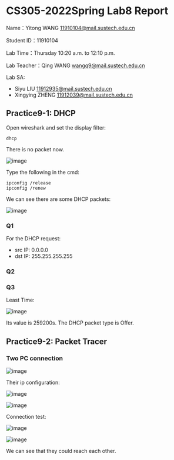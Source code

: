 # CS305-2022Spring Lab8 Report
Name：Yitong WANG 11910104@mail.sustech.edu.cn

Student ID：11910104

Lab Time：Thursday 10:20 a.m. to 12:10 p.m.

Lab Teacher：Qing WANG wangq9@mail.sustech.edu.cn

Lab SA:
- Siyu LIU 11912935@mail.sustech.edu.cn
- Xingying ZHENG 11912039@mail.sustech.edu.cn

## Practice9-1: DHCP
Open wireshark and set the display filter:

```
dhcp
```

There is no packet now.

![image](https://user-images.githubusercontent.com/64548919/163659169-74280286-fbb6-4e30-80fa-1007c3577ed3.png)


Type the following in the cmd:

```
ipconfig /release
ipconfig /renew
```

We can see there are some DHCP packets:

![image](https://user-images.githubusercontent.com/64548919/163659252-ebce8899-aa06-4546-90ca-42f42d5b1c47.png)

### Q1
For the DHCP request:
- src IP: 0.0.0.0
- dst IP: 255.255.255.255


### Q2

### Q3
Least Time:

![image](https://user-images.githubusercontent.com/64548919/163659985-6450c9b6-7a92-4a82-96c6-4cdc98da469c.png)

Its value is 259200s. The DHCP packet type is Offer.

## Practice9-2: Packet Tracer
### Two PC connection
![image](https://user-images.githubusercontent.com/64548919/164364029-5b54043c-6c8e-411f-a7c7-0925a51d1a20.png)

Their ip configuration:

![image](https://user-images.githubusercontent.com/64548919/164364078-d825504c-e0d3-4d4a-9603-1feef7c700a5.png)

![image](https://user-images.githubusercontent.com/64548919/164364111-13b01169-1dfe-4921-9b97-4ccc3d395fd2.png)

Connection test:

![image](https://user-images.githubusercontent.com/64548919/164364166-9a04db89-8e13-4197-8d9b-c58a4f85bafd.png)

![image](https://user-images.githubusercontent.com/64548919/164364200-514077cf-8d71-4bf6-8a83-97ed0b8e22c3.png)

We can see that they could reach each other.
